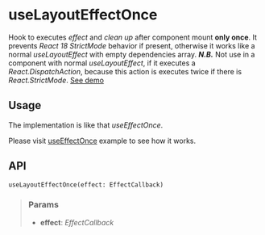 # useLayoutEffectOnce
Hook to executes _effect_ and _clean up_ after component mount __only once__. It prevents _React 18 StrictMode_ behavior if present, otherwise it works like a normal _useLayoutEffect_ with empty dependencies array. __*N.B.*__ Not use in a component with normal _useLayoutEffect_, if it executes a _React.DispatchAction_, because this action is executes twice if there is _React.StrictMode_. [See demo](https://ndriadev.github.io/react-tools/#/hooks/lifecycle/useLayoutEffectOnce)

## Usage

The implementation is like that _useEffectOnce_.

Please visit [useEffectOnce](#/hooks/lifecycle/useEffectOnce) example to see how it works.

## API

```tsx
useLayoutEffectOnce(effect: EffectCallback)
```


> ### Params
>
> - __effect__: _EffectCallback_
>


